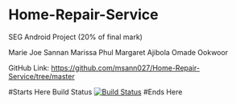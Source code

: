 # Home-Repair-Service
SEG Android Project (20% of final mark)

Marie Joe Sannan 
Marissa Phul
Margaret Ajibola
Omade Ookwoor

GitHub Link: https://github.com/msann027/Home-Repair-Service/tree/master

#Starts Here
Build Status
[![Build
Status](https://circleci.com/gh/msann027/workflows/Home-Repair-Service.png?branch=master)](https://circleci.com/gh/msann027/workflows/Home-Repair-Service)
#Ends Here